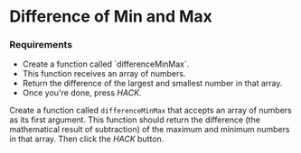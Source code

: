 # Difference of Min and Max

<div class="aside">
<h3>Requirements</h3>
<ul>
  <li>Create a function called `differenceMinMax`.</li>
  <li>This function receives an array of numbers.</li>
  <li>Return the difference of the largest and smallest number in that array.</li>
  <li>Once you're done, press <em>HACK</em>.</li>
</ul>
</div>

Create a function called `differenceMinMax` that accepts an array of numbers as its first argument. This function should return the difference (the mathematical result of subtraction) of the maximum and minimum numbers in that array. Then click the _HACK_ button.
